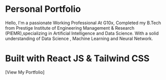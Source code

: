 # Personal Portfolio
Hello, I'm a passionate Working Professional At G10x, Completed my B.Tech from Prestige Institute of Engineering Management & Research (PIEMR),specializing in Artificial Intelligence and Data Science. With a solid understanding of Data Science , Machine Learning and Neural Network.

# Built with React JS & Tailwind CSS

[View My Portfolio]
